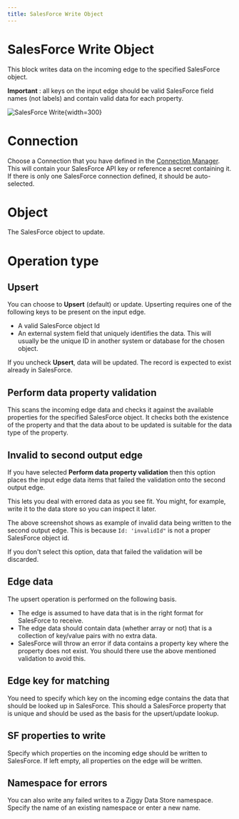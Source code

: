 ```yaml
---
title: SalesForce Write Object
---
```


# SalesForce Write Object

This block writes data on the incoming edge to the specified SalesForce object.

**Important** : all keys on the input edge should be valid SalesForce field names (not labels) and contain valid data for each property.

![SalesForce Write](/img/flows/blocks/salesforce/sf-write.png){width=300}

# Connection
Choose a Connection that you have defined in the [Connection Manager](/user-guide/connections/Connections).
This will contain your SalesForce API key or reference a secret containing it. If there is only one SalesForce connection
defined, it should be auto-selected.

# Object
The SalesForce object to update.

# Operation type
## Upsert
You can choose to **Upsert** (default) or update. Upserting requires one of the following keys to be present on the input edge. 

- A valid SalesForce object Id
- An external system field that uniquely identifies the data. This will usually be the unique ID in another system or database for the chosen object.

If you uncheck **Upsert**, data will be updated. The record is expected to exist already in SalesForce.

## Perform data property validation
This scans the incoming edge data and checks it against the available properties for the specified SalesForce object.
It checks both the existence of the property and that the data about to be updated is suitable for the data type of the property.

## Invalid to second output edge
If you have selected **Perform data property validation** then this option places the input edge data items that failed the validation
onto the second output edge.

This lets you deal with errored data as you see fit. You might, for example, write it to the data store so you can inspect it later.

The above screenshot shows as example of invalid data being written to the second output edge. 
This is because `Id: 'invalidId"` is not a proper SalesForce object id.

If you don't select this option, data that failed the validation will be discarded.

## Edge data
The upsert operation is performed on the following basis.

- The edge is assumed to have data that is in the right format for SalesForce to receive.
- The edge data should contain data (whether array or not) that is a collection of key/value pairs with no extra data.
- SalesForce will throw an error if data contains a property key where the property does not exist. You should there use the above mentioned validation to avoid this.

## Edge key for matching
You need to specify which key on the incoming edge contains the data that should be looked up in SalesForce.
This should a SalesForce property that is unique and should be used as the basis for the upsert/update lookup.

## SF properties to write
Specify which properties on the incoming edge should be written to SalesForce.
If left empty, all properties on the edge will be written.

## Namespace for errors
You can also write any failed writes to a Ziggy Data Store namespace. Specify the name of an existing namespace 
or enter a new name.
